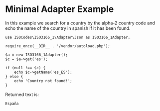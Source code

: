 # Minimal Adapter Example

In this example we search for a country by the alpha-2 country code and 
echo the name of the country in spanish if it has been found.

    use ISOCodes\ISO3166_1\Adapter\Json as ISO3166_1Adapter;
    
    require_once(__DIR__ . '/vendor/autoload.php');
    
    $a = new ISO3166_1Adapter();
    $c = $a->get('es');
    
    if (null !== $c) {
        echo $c->getName('es_ES');
    } else {
        echo 'Country not found!';
    }

Returned text is:

`España`